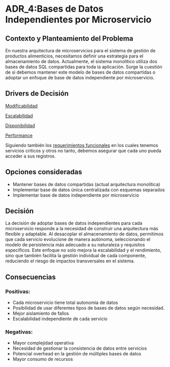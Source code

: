 # ADR_4:Bases de Datos Independientes por Microservicio
## Contexto y Planteamiento del Problema

En nuestra arquitectura de microservicios para el sistema de gestión de productos alimenticios, necesitamos definir una estrategia para el almacenamiento de datos. Actualmente, el sistema monolítico utiliza dos bases de datos SQL compartidas para toda la aplicación. Surge la cuestión de si debemos mantener este modelo de bases de datos compartidas o adoptar un enfoque de base de datos independiente por microservicio.

## Drivers de Decisión
[Modificabilidad](https://github.com/WilliamBarbagallo/TPE-Disenio-Reentrega-Grupo12/blob/main/Atributos%20de%20Calidad.md#modificabilidad)

[Escalabilidad](https://github.com/WilliamBarbagallo/TPE-Disenio-Reentrega-Grupo12/blob/main/Atributos%20de%20Calidad.md#escalabilidad)

[Disponibilidad](https://github.com/WilliamBarbagallo/TPE-Disenio-Reentrega-Grupo12/blob/main/Atributos%20de%20Calidad.md#disponibilidad)

[Performance](https://github.com/WilliamBarbagallo/TPE-Disenio-Reentrega-Grupo12/blob/main/Atributos%20de%20Calidad.md#performance)

Siguiendo también los [requerimientos funcionales](https://github.com/WilliamBarbagallo/TPE-Disenio-Reentrega-Grupo12/blob/main/Requerimientos%20Funcionales.md)
en los cuales tenemos servicios criticos y otros no tanto, debemos asegurar que cada uno pueda acceder a sus registros.  

## Opciones consideradas
- Mantener bases de datos compartidas (actual arquitectura monolítica)
- Implementar base de datos única centralizada con esquemas separados
- Implementar base de datos independiente por microservicio

## Decisión
La decisión de adoptar bases de datos independientes para cada microservicio responde a la necesidad de construir una arquitectura más flexible y adaptable. Al desacoplar el almacenamiento de datos, permitimos que cada servicio evolucione de manera autónoma, seleccionando el modelo de persistencia más adecuado a su naturaleza y requisitos específicos. Este enfoque no solo mejora la escalabilidad y el rendimiento, sino que también facilita la gestión individual de cada componente, reduciendo el riesgo de impactos transversales en el sistema.

## Consecuencias

### Positivas:
- Cada microservicio tiene total autonomía de datos
- Posibilidad de usar diferentes tipos de bases de datos según necesidad.
- Mejor aislamiento de fallos
- Escalabilidad independiente de cada servicio
  
### Negativas:
- Mayor complejidad operativa
- Necesidad de gestionar la consistencia de datos entre servicios
- Potencial overhead en la gestión de múltiples bases de datos
- Mayor consumo de recursos
